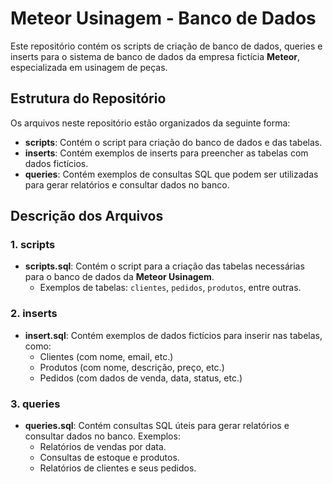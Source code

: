# Meteor Usinagem - Banco de Dados

Este repositório contém os scripts de criação de banco de dados, queries e inserts para o sistema de banco de dados da empresa fictícia **Meteor**, especializada em usinagem de peças.

## Estrutura do Repositório

Os arquivos neste repositório estão organizados da seguinte forma:

- **scripts**: Contém o script para criação do banco de dados e das tabelas.
- **inserts**: Contém exemplos de inserts para preencher as tabelas com dados fictícios.
- **queries**: Contém exemplos de consultas SQL que podem ser utilizadas para gerar relatórios e consultar dados no banco.

## Descrição dos Arquivos

### 1. **scripts**

- **scripts.sql**: Contém o script para a criação das tabelas necessárias para o banco de dados da **Meteor Usinagem**. 
  - Exemplos de tabelas: `clientes`, `pedidos`, `produtos`, entre outras.
  
### 2. **inserts**

- **insert.sql**: Contém exemplos de dados fictícios para inserir nas tabelas, como:
  - Clientes (com nome, email, etc.)
  - Produtos (com nome, descrição, preço, etc.)
  - Pedidos (com dados de venda, data, status, etc.)
  
### 3. **queries**

- **queries.sql**: Contém consultas SQL úteis para gerar relatórios e consultar dados no banco. Exemplos:
  - Relatórios de vendas por data.
  - Consultas de estoque e produtos.
  - Relatórios de clientes e seus pedidos.


